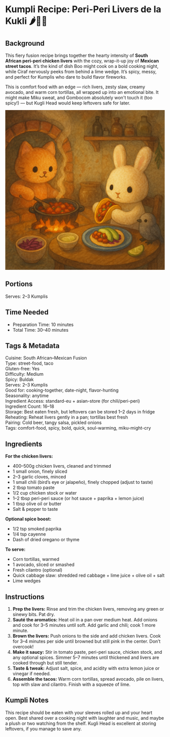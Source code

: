 # Kumpli Recipe: Peri-Peri Livers de la Kukli 🌶️🐔🌮

## Background

This fiery fusion recipe brings together the hearty intensity of **South African peri-peri chicken livers** with the cozy, wrap-it-up joy of **Mexican street tacos**. It’s the kind of dish Boo might cook on a bold cooking night, while Ciraf nervously peeks from behind a lime wedge. It’s spicy, messy, and perfect for Kumplis who dare to build flavor fireworks.

This is comfort food with an edge — rich livers, zesty slaw, creamy avocado, and warm corn tortillas, all wrapped up into an emotional bite. It might make Miku sweat, and Gombocom absolutely won't touch it (too spicy!) — but Kugli Head would keep leftovers safe for later.

![peri-peri-livers-de-la-kukli](../images/illustrations/peri-peri-livers-de-la-kukli.png)

## Portions
Serves: 2–3 Kumplis

## Time Needed
- Preparation Time: 10 minutes
- Total Time: 30–40 minutes

## Tags & Metadata
Cuisine: South African–Mexican Fusion  
Type: street-food, taco  
Gluten-free: Yes  
Difficulty: Medium  
Spicy: Buldak  
Serves: 2–3 Kumplis  
Good for: cooking-together, date-night, flavor-hunting  
Seasonality: anytime  
Ingredient Access: standard-eu + asian-store (for chili/peri-peri)  
Ingredient Count: 16–18  
Storage: Best eaten fresh, but leftovers can be stored 1–2 days in fridge  
Reheating: Reheat livers gently in a pan; tortillas best fresh  
Pairing: Cold beer, tangy salsa, pickled onions  
Tags: comfort-food, spicy, bold, quick, soul-warming, miku-might-cry

## Ingredients

**For the chicken livers:**
- 400–500g chicken livers, cleaned and trimmed
- 1 small onion, finely sliced
- 2–3 garlic cloves, minced
- 1 small chili (bird’s eye or jalapeño), finely chopped (adjust to taste)
- 2 tbsp tomato paste
- 1/2 cup chicken stock or water
- 1–2 tbsp peri-peri sauce (or hot sauce + paprika + lemon juice)
- 1 tbsp olive oil or butter
- Salt & pepper to taste

**Optional spice boost:**
- 1/2 tsp smoked paprika
- 1/4 tsp cayenne
- Dash of dried oregano or thyme

**To serve:**
- Corn tortillas, warmed
- 1 avocado, sliced or smashed
- Fresh cilantro (optional)
- Quick cabbage slaw: shredded red cabbage + lime juice + olive oil + salt
- Lime wedges

## Instructions

1. **Prep the livers:** Rinse and trim the chicken livers, removing any green or sinewy bits. Pat dry.
2. **Sauté the aromatics:** Heat oil in a pan over medium heat. Add onions and cook for 3–5 minutes until soft. Add garlic and chili; cook 1 more minute.
3. **Brown the livers:** Push onions to the side and add chicken livers. Cook for 3–4 minutes per side until browned but still pink in the center. Don’t overcook!
4. **Make it saucy:** Stir in tomato paste, peri-peri sauce, chicken stock, and any optional spices. Simmer 5–7 minutes until thickened and livers are cooked through but still tender.
5. **Taste & tweak:** Adjust salt, spice, and acidity with extra lemon juice or vinegar if needed.
6. **Assemble the tacos:** Warm corn tortillas, spread avocado, pile on livers, top with slaw and cilantro. Finish with a squeeze of lime.

## Kumpli Notes

This recipe should be eaten with your sleeves rolled up and your heart open. Best shared over a cooking night with laughter and music, and maybe a plush or two watching from the shelf. Kugli Head is excellent at storing leftovers, if you manage to save any.
